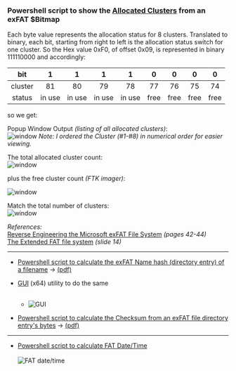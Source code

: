 ### Powershell script to show the [Allocated Clusters](https://github.com/kacos2000/Other/blob/master/ExFat/ExF_Bitmap.ps1) from an exFAT $Bitmap 

Each byte value represents the allocation status for 8 clusters. Translated to binary, each bit, starting from right to left is the allocation status switch for one cluster. So the Hex value 0xF0, of offset 0x09, is represented in binary 111110000 and accordingly: 


bit |	1 |	1 |	1 |	1 |	0 |	0 |	0 |	0
:----: | :----: | :----: | :----: | :----: | :----: | :----: | :----: | :----: 
cluster |	81 |	80 |	79 |	78 |	77 |	76 |	75 |	74
status | in use |	in use |	in use |	in use |	free |	free |	free |	free

so we get:<br>

Popup Window Output *(listing of all allocated clusters)*:<br>
![window](https://raw.githubusercontent.com/kacos2000/Other/master/ExFat/bit1.JPG)
*Note: I ordered the Cluster (#1-#8) in numerical order for easier viewing.* 




The total allocated cluster count:<br>
![window](https://raw.githubusercontent.com/kacos2000/Other/master/ExFat/bit2.JPG) 

plus the free cluster count *(FTK imager)*:<br>

![window](https://raw.githubusercontent.com/kacos2000/Other/master/ExFat/bit3.JPG)

Match the total number of clusters:<br>
![window](https://raw.githubusercontent.com/kacos2000/Other/master/ExFat/bit4.JPG) 


*References:*<br>
[Reverse Engineering the Microsoft exFAT File System](https://www.sans.org/reading-room/whitepapers/forensics/reverse-engineering-microsoft-exfat-file-system-33274) *(pages 42-44)*<br>
[The Extended FAT file system](https://events.static.linuxfound.org/images/stories/pdf/lceu11_munegowda_s.pdf) *(slide 14)*<br>

_____________________________________________________

   * [Powershell script to calculate the exFAT Name hash (directory entry) of a filename](https://github.com/kacos2000/Other/blob/master/ExFat/ExFat_Name_Hash.ps1) -> [(pdf)](https://github.com/kacos2000/Other/blob/master/ExFat/ExFat%20NameHash.pdf)
   * [GUI](https://github.com/kacos2000/Other/raw/master/ExFat/ExFat_Namehash.exe) (x64) utility to do the same <br><br>
      - ![GUI](https://raw.githubusercontent.com/kacos2000/Other/master/ExFat/fn.jpg)

  * [Powershell script to calculate the Checksum from an exFAT file directory entry's bytes](https://github.com/kacos2000/Other/blob/master/ExFat/ExFat_Checksum.ps1) -> [(pdf)](https://github.com/kacos2000/Other/blob/master/ExFat/ExFat%20Checksum.pdf)

_____________________________________________________

   * [Powershell script to calculate FAT Date/Time](https://github.com/kacos2000/Other/blob/master/FAT_timestamp.ps1)
     <br><br>
     ![FAT date/time](https://raw.githubusercontent.com/kacos2000/Other/master/ExFat/fatdt.JPG)
